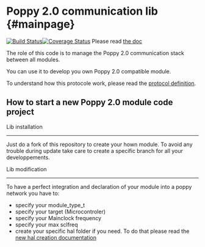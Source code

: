 Poppy 2.0 communication lib  {#mainpage}
===========================

[![Build Status](https://travis-ci.org/MakingBot/MakingBot-master-com.svg?branch=merge_no_codeblock)](https://travis-ci.org/MakingBot/MakingBot-master-com)[![Coverage Status](https://coveralls.io/repos/MakingBot/MakingBot-master-com/badge.svg?branch=merge_no_codeblock&service=github)](https://coveralls.io/github/MakingBot/MakingBot-master-com?branch=merge_no_codeblock)
Please read [the doc](http://MakingBot.github.io/MakingBot-master-com/)

The role of this code is to manage the Poppy 2.0 communication stack between all modules.

You can use it to develop you own Poppy 2.0 compatible module.

To understand how this protocole work, please read the [protocol definition](doc/protocol_definition.md).

How to start a new Poppy 2.0 module code project
------------------------------------------------

Lib installation
________________

Just do a fork of this repository to create your hown module. To avoid any trouble during update take care to create a specific branch for all your developpements.

Lib modification
________________

To have a perfect integration and declaration of your module into a poppy network you have to:
 - specify your module_type_t
 - specify your target (Microcontroler)
 - specify your Mainclock frequency
 - specify your max sclfreq
 - create your specific hal folder if you need. To do that please read the [new hal creation documentation](doc/hal_creation.md)
